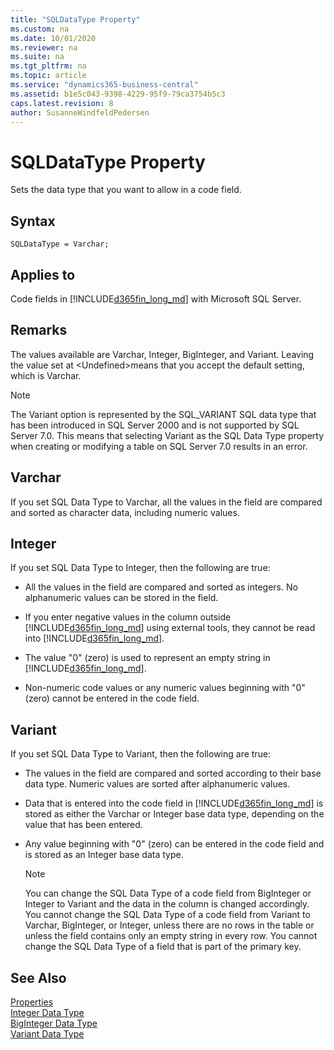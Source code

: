 ```yaml
---
title: "SQLDataType Property"
ms.custom: na
ms.date: 10/01/2020
ms.reviewer: na
ms.suite: na
ms.tgt_pltfrm: na
ms.topic: article
ms.service: "dynamics365-business-central"
ms.assetid: b1e5c043-9398-4229-95f9-79ca3754b5c3
caps.latest.revision: 8
author: SusanneWindfeldPedersen
---
```

 

# SQLDataType Property

Sets the data type that you want to allow in a code field.  
 
## Syntax

```AL
SQLDataType = Varchar;
```

## Applies to

Code fields in [!INCLUDE[d365fin_long_md](../includes/d365fin_long_md.md)] with Microsoft SQL Server.  
  
## Remarks  

The values available are Varchar, Integer, BigInteger, and Variant. Leaving the value set at \<Undefined>means that you accept the default setting, which is Varchar.  
  
> [!NOTE]  
> The Variant option is represented by the SQL\_VARIANT SQL data type that has been introduced in SQL Server 2000 and is not supported by SQL Server 7.0. This means that selecting Variant as the SQL Data Type property when creating or modifying a table on SQL Server 7.0 results in an error.  
  
## Varchar  

If you set SQL Data Type to Varchar, all the values in the field are compared and sorted as character data, including numeric values.  
  
## Integer  

If you set SQL Data Type to Integer, then the following are true:  
  
- All the values in the field are compared and sorted as integers. No alphanumeric values can be stored in the field.  
  
- If you enter negative values in the column outside [!INCLUDE[d365fin_long_md](../includes/d365fin_long_md.md)] using external tools, they cannot be read into [!INCLUDE[d365fin_long_md](../includes/d365fin_long_md.md)].  
  
- The value "0" \(zero\) is used to represent an empty string in [!INCLUDE[d365fin_long_md](../includes/d365fin_long_md.md)].  
  
- Non-numeric code values or any numeric values beginning with "0" \(zero\) cannot be entered in the code field.  
  
## Variant  
 If you set SQL Data Type to Variant, then the following are true:  
  
- The values in the field are compared and sorted according to their base data type. Numeric values are sorted after alphanumeric values.  
  
- Data that is entered into the code field in [!INCLUDE[d365fin_long_md](../includes/d365fin_long_md.md)] is stored as either the Varchar or Integer base data type, depending on the value that has been entered.  
  
- Any value beginning with "0" \(zero\) can be entered in the code field and is stored as an Integer base data type.  
  
  > [!NOTE]  
  > You can change the SQL Data Type of a code field from BigInteger or Integer to Variant and the data in the column is changed accordingly. You cannot change the SQL Data Type of a code field from Variant to Varchar, BigInteger, or Integer, unless there are no rows in the table or unless the field contains only an empty string in every row. You cannot change the SQL Data Type of a field that is part of the primary key.
  
## See Also

[Properties](devenv-properties.md)  
[Integer Data Type](../datatypes/devenv-integer-data-type.md)  
[BigInteger Data Type](../datatypes/devenv-biginteger-data-type.md)  
[Variant Data Type](../datatypes/devenv-variant-data-type.md)